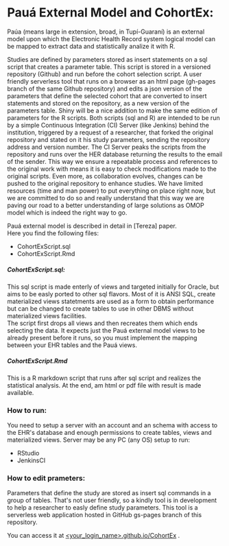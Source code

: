 #  Pauá External Model and CohortEx:  

Paúa (means large in extension, broad, in Tupí-Guaraní) is an external model upon which the Electronic Health Record system logical model can be mapped to extract data and statistically analize it with R.

Studies are defined by parameters stored as insert statements on a sql script that creates a parameter table. 
This script is stored in a versioned repository (Github) and run before the cohort selection script. 
A user friendly serverless tool that runs on a browser as an html page (gh-pages branch of the same Github repository) and edits a json version of the parameters that define the selected cohort that are converted to insert statements and stored on the repository, as a new version of the parameters table. 
Shiny will be a nice addition to make the same edition of parameters for the R scripts. Both scripts  (sql and R) are intended to be run by a simple Continuous Integration (CI) Server (like Jenkins) behind the institution, triggered by a request of a researcher, that forked the original repository and stated on it his study parameters, sending the repository address and version number. 
The CI Server peaks the scripts from the repository and runs over the HER database returning the results to the email of the sender. This way we ensure a repeatable process and references to the original work with means it is easy to check modifications made to the original scripts. 
Even more, as collaboration evolves, changes can be pushed to the original repository to enhance studies. We have limited resources (time and man power) to put everything on place right now, but we are committed to do so and really understand that this way we are paving our road to a better understanding of large solutions as OMOP model which is indeed the right way to go.

Pauá external model is described in detail in [Tereza] paper.  
Here you find the following files:  
  - CohortExScript.sql  
  - CohortExScript.Rmd

##### CohortExScript.sql:
This sql script is made enterly of views and targeted initially for Oracle, but aims to be easly ported to other sql flavors. Most of it is ANSI SQL, create materialized views statetments are used as a form to obtain performance but can be changed to create tables to use in other DBMS without materialized views facilities.  
The script first drops all views and then recreates them which ends selecting the data. It expects just the Pauá external model views to be already present before it runs, so you must implement the mapping between your EHR tables and the Pauá views.
##### CohortExScript.Rmd
This is a R markdown script that runs after sql script and realizes the statistical analysis. At the end, am html or pdf file with result is made available.  
### How to run:
You need to setup a server with an account and an schema with access to the EHR's database and enough permissions to create tables, views and materialized views. Server may be any PC (any OS) setup to run:  
 - RStudio
 - JenkinsCI
 
### How to edit prameters:
Parameters that define the study are stored as insert sql commands in a group of tables. That's not user friendly, so a kindly tool is in development to help a researcher to easly define study parameters.
This tool is a serverless web application hosted in GitHub gs-pages branch of this repository.

You can access it at [<your_login_name>.github.io/CohortEx](http://pmadril.github.io/CohortEx) .
